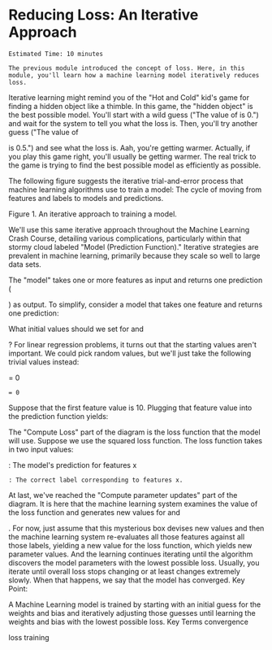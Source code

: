 # Reducing Loss: An Iterative Approach

    Estimated Time: 10 minutes

    The previous module introduced the concept of loss. Here, in this module, you'll learn how a machine learning model iteratively reduces loss.

Iterative learning might remind you of the "Hot and Cold" kid's game for finding a hidden object like a thimble. In this game, the "hidden object" is the best possible model. You'll start with a wild guess ("The value of
is 0.") and wait for the system to tell you what the loss is. Then, you'll try another guess ("The value of

is 0.5.") and see what the loss is. Aah, you're getting warmer. Actually, if you play this game right, you'll usually be getting warmer. The real trick to the game is trying to find the best possible model as efficiently as possible.

The following figure suggests the iterative trial-and-error process that machine learning algorithms use to train a model:
The cycle of moving from features and labels to models and predictions.

Figure 1. An iterative approach to training a model.

We'll use this same iterative approach throughout the Machine Learning Crash Course, detailing various complications, particularly within that stormy cloud labeled "Model (Prediction Function)." Iterative strategies are prevalent in machine learning, primarily because they scale so well to large data sets.

The "model" takes one or more features as input and returns one prediction (

) as output. To simplify, consider a model that takes one feature and returns one prediction:

What initial values should we set for
and

? For linear regression problems, it turns out that the starting values aren't important. We could pick random values, but we'll just take the following trivial values instead:

= 0

    = 0

Suppose that the first feature value is 10. Plugging that feature value into the prediction function yields:

The "Compute Loss" part of the diagram is the loss function that the model will use. Suppose we use the squared loss function. The loss function takes in two input values:

: The model's prediction for features x

    : The correct label corresponding to features x.

At last, we've reached the "Compute parameter updates" part of the diagram. It is here that the machine learning system examines the value of the loss function and generates new values for
and

. For now, just assume that this mysterious box devises new values and then the machine learning system re-evaluates all those features against all those labels, yielding a new value for the loss function, which yields new parameter values. And the learning continues iterating until the algorithm discovers the model parameters with the lowest possible loss. Usually, you iterate until overall loss stops changing or at least changes extremely slowly. When that happens, we say that the model has converged.
Key Point:

A Machine Learning model is trained by starting with an initial guess for the weights and bias and iteratively adjusting those guesses until learning the weights and bias with the lowest possible loss.
Key Terms
convergence
	
loss
training 